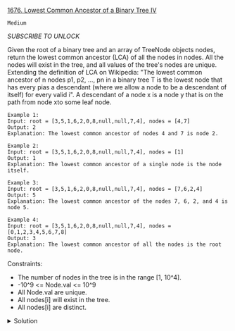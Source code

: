 [1676. Lowest Common Ancestor of a Binary Tree IV](https://leetcode.com/problems/lowest-common-ancestor-of-a-binary-tree-iv/)

`Medium`

*SUBSCRIBE TO UNLOCK*

Given the root of a binary tree and an array of TreeNode objects nodes, return the lowest common ancestor (LCA) of all the nodes in nodes. All the nodes will exist in the tree, and all values of the tree's nodes are unique.
Extending the definition of LCA on Wikipedia: "The lowest common ancestor of n nodes p1, p2, ..., pn in a binary tree T is the lowest node that has every pias a descendant (where we allow a node to be a descendant of itself) for every valid i". A descendant of a node x is a node y that is on the path from node xto some leaf node.

```
Example 1:
Input: root = [3,5,1,6,2,0,8,null,null,7,4], nodes = [4,7]
Output: 2
Explanation: The lowest common ancestor of nodes 4 and 7 is node 2.

Example 2:
Input: root = [3,5,1,6,2,0,8,null,null,7,4], nodes = [1]
Output: 1
Explanation: The lowest common ancestor of a single node is the node itself.

Example 3:
Input: root = [3,5,1,6,2,0,8,null,null,7,4], nodes = [7,6,2,4]
Output: 5
Explanation: The lowest common ancestor of the nodes 7, 6, 2, and 4 is node 5.

Example 4:
Input: root = [3,5,1,6,2,0,8,null,null,7,4], nodes = [0,1,2,3,4,5,6,7,8]
Output: 3
Explanation: The lowest common ancestor of all the nodes is the root node.
```

Constraints:

- The number of nodes in the tree is in the range [1, 10^4].
- -10^9 <= Node.val <= 10^9
- All Node.val are unique.
- All nodes[i] will exist in the tree.
- All nodes[i] are distinct.

<details>
<summary>Solution</summary>

[Other](https://zhenchaogan.gitbook.io/leetcode-solution/leetcode-1676-lowest-common-ancestor-of-a-binary-tree-iv)
[HuifengGuan](https://github.com/wisdompeak/LeetCode/tree/master/Tree/1676.Lowest-Common-Ancestor-of-a-Binary-Tree-IV)
</details>